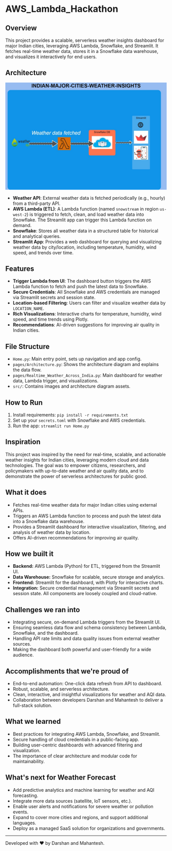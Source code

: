 # AWS_Lambda_Hackathon

## Overview
This project provides a scalable, serverless weather insights dashboard for major Indian cities, leveraging AWS Lambda, Snowflake, and Streamlit. It fetches real-time weather data, stores it in a Snowflake data warehouse, and visualizes it interactively for end users.

## Architecture
![alt text](image.png)
- **Weather API**: External weather data is fetched periodically (e.g., hourly) from a third-party API.
- **AWS Lambda (ETL)**: A Lambda function (named `snowstream` in region `us-west-2`) is triggered to fetch, clean, and load weather data into Snowflake. The Streamlit app can trigger this Lambda function on demand.
- **Snowflake**: Stores all weather data in a structured table for historical and analytical queries.
- **Streamlit App**: Provides a web dashboard for querying and visualizing weather data by city/location, including temperature, humidity, wind speed, and trends over time.

## Features
- **Trigger Lambda from UI**: The dashboard button triggers the AWS Lambda function to fetch and push the latest data to Snowflake.
- **Secure Credentials**: All Snowflake and AWS credentials are managed via Streamlit secrets and session state.
- **Location-based Filtering**: Users can filter and visualize weather data by `LOCATION_NAME`.
- **Rich Visualizations**: Interactive charts for temperature, humidity, wind speed, and time trends using Plotly.
- **Recommendations**: AI-driven suggestions for improving air quality in Indian cities.

## File Structure
- `Home.py`: Main entry point, sets up navigation and app config.
- `pages/Architecture.py`: Shows the architecture diagram and explains the data flow.
- `pages/Realtime_Weather_Across_India.py`: Main dashboard for weather data, Lambda trigger, and visualizations.
- `src/`: Contains images and architecture diagram assets.


## How to Run
1. Install requirements: `pip install -r requirements.txt`
2. Set up your `secrets.toml` with Snowflake and AWS credentials.
3. Run the app: `streamlit run Home.py`

## Inspiration
This project was inspired by the need for real-time, scalable, and actionable weather insights for Indian cities, leveraging modern cloud and data technologies. The goal was to empower citizens, researchers, and policymakers with up-to-date weather and air quality data, and to demonstrate the power of serverless architectures for public good.

## What it does
- Fetches real-time weather  data for major Indian cities using external APIs.
- Triggers an AWS Lambda function to process and push the latest data into a Snowflake data warehouse.
- Provides a Streamlit dashboard for interactive visualization, filtering, and analysis of weather data by location.
- Offers AI-driven recommendations for improving air quality.

## How we built it
- **Backend:** AWS Lambda (Python) for ETL, triggered from the Streamlit UI.
- **Data Warehouse:** Snowflake for scalable, secure storage and analytics.
- **Frontend:** Streamlit for the dashboard, with Plotly for interactive charts.
- **Integration:** Secure credential management via Streamlit secrets and session state. All components are loosely coupled and cloud-native.

## Challenges we ran into
- Integrating secure, on-demand Lambda triggers from the Streamlit UI.
- Ensuring seamless data flow and schema consistency between Lambda, Snowflake, and the dashboard.
- Handling API rate limits and data quality issues from external weather sources.
- Making the dashboard both powerful and user-friendly for a wide audience.

## Accomplishments that we're proud of
- End-to-end automation: One-click data refresh from API to dashboard.
- Robust, scalable, and serverless architecture.
- Clean, interactive, and insightful visualizations for weather and AQI data.
- Collaboration between developers Darshan and Mahantesh to deliver a full-stack solution.

## What we learned
- Best practices for integrating AWS Lambda, Snowflake, and Streamlit.
- Secure handling of cloud credentials in a public-facing app.
- Building user-centric dashboards with advanced filtering and visualization.
- The importance of clear architecture and modular code for maintainability.

## What's next for Weather Forecast
- Add predictive analytics and machine learning for weather and AQI forecasting.
- Integrate more data sources (satellite, IoT sensors, etc.).
- Enable user alerts and notifications for severe weather or pollution events.
- Expand to cover more cities and regions, and support additional languages.
- Deploy as a managed SaaS solution for organizations and governments.

---
Developed with ❤️ by Darshan and Mahantesh.
